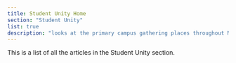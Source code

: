 ```yaml
---
title: Student Unity Home
section: "Student Unity"
list: true
description: "looks at the primary campus gathering places throughout Macalester’s history: the old Student Union, Kagin Commons, and the Campus Center, in order to reveal how Macalester’s social atmosphere has shifted over time."
---
```


This is a list of all the articles in the Student Unity section.